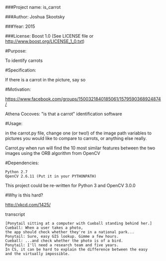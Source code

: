 ###Project name: is_carrot

###Author: Joshua Skootsky

###Year: 2015

###License: Boost 1.0 (See LICENSE file or http://www.boost.org/LICENSE_1_0.txt)

#Purpose:

To identify carrots

#Specification:

If there is a carrot in the picture, say so

#Motivation:

https://www.facebook.com/groups/1500321840185061/1579590368924874/

Athena Cocoves:
"is that a carrot" identification software

#Usage:

in the carrot.py file, change one (or two!) of the image path variables to
pictures you would like to compare to carrots, or anything else really.

Carrot.py when run will find the 10 most similar features between the two
images using the ORB algorithm from OpenCV

#Dependencies:

    Python 2.7
    OpenCV 2.6.11 (Put it in your PYTHONPATH)

This project could be re-written for Python 3 and OpenCV 3.0.0    

#Why is this hard?

http://xkcd.com/1425/

transcript

    [Ponytail sitting at a computer with Cueball standing behind her.]
    Cueball: When a user takes a photo,
    the app should check whether they're in a national park...
    Ponytail: Sure, easy GIS lookup. Gimme a few hours.
    Cueball: ...and check whether the photo is of a bird.
    Ponytail: I'll need a research team and five years.
    In CS, it can be hard to explain the difference between the easy
    and the virtually impossible.    



